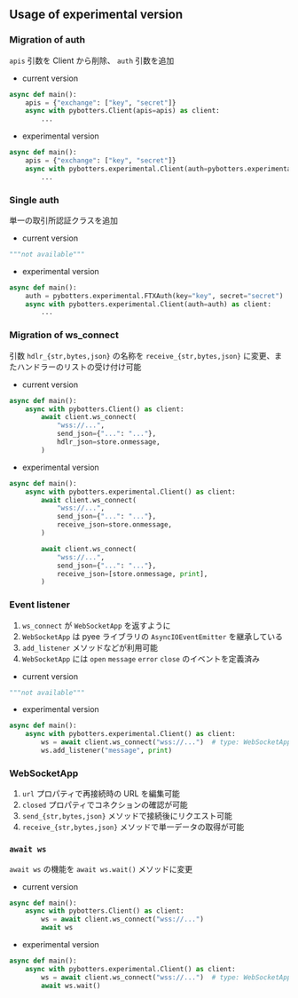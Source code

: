 ## Usage of experimental version

### Migration of auth

`apis` 引数を Client から削除、 `auth` 引数を追加

- current version

```py
async def main():
    apis = {"exchange": ["key", "secret"]}
    async with pybotters.Client(apis=apis) as client:
        ...
```

- experimental version

```py
async def main():
    apis = {"exchange": ["key", "secret"]}
    async with pybotters.experimental.Client(auth=pybotters.experimental.Auth(apis)) as client:
        ...
```

### Single auth

単一の取引所認証クラスを追加

- current version

```py
"""not available"""
```

- experimental version

```py
async def main():
    auth = pybotters.experimental.FTXAuth(key="key", secret="secret")
    async with pybotters.experimental.Client(auth=auth) as client:
        ...
```

### Migration of ws_connect

引数 `hdlr_{str,bytes,json}` の名称を `receive_{str,bytes,json}` に変更、またハンドラーのリストの受け付け可能

- current version

```py
async def main():
    async with pybotters.Client() as client:
        await client.ws_connect(
            "wss://...",
            send_json={"...": "..."},
            hdlr_json=store.onmessage,
        )
```

- experimental version

```py
async def main():
    async with pybotters.experimental.Client() as client:
        await client.ws_connect(
            "wss://...",
            send_json={"...": "..."},
            receive_json=store.onmessage,
        )

        await client.ws_connect(
            "wss://...",
            send_json={"...": "..."},
            receive_json=[store.onmessage, print],
        )
```

### Event listener

1. `ws_connect` が `WebSocketApp` を返すように
1. `WebSocketApp` は pyee ライブラリの `AsyncIOEventEmitter` を継承している
1. `add_listener` メソッドなどが利用可能
1. `WebSocketApp` には `open` `message` `error` `close` のイベントを定義済み

- current version

```py
"""not available"""
```

- experimental version

```py
async def main():
    async with pybotters.experimental.Client() as client:
        ws = await client.ws_connect("wss://...")  # type: WebSocketApp
        ws.add_listener("message", print)
```

### WebSocketApp

1. `url` プロパティで再接続時の URL を編集可能
1. `closed` プロパティでコネクションの確認が可能
1. `send_{str,bytes,json}` メソッドで接続後にリクエスト可能
1. `receive_{str,bytes,json}` メソッドで単一データの取得が可能

### `await ws`

`await ws` の機能を `await ws.wait()` メソッドに変更

- current version

```py
async def main():
    async with pybotters.Client() as client:
        ws = await client.ws_connect("wss://...")
        await ws
```

- experimental version

```py
async def main():
    async with pybotters.experimental.Client() as client:
        ws = await client.ws_connect("wss://...")  # type: WebSocketApp
        await ws.wait()
```
